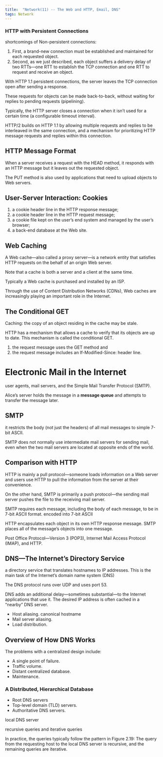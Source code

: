 ```yaml
---
title:  "Network(11) -- The Web and HTTP, Email, DNS"
tags: Network
---
```


### HTTP with Persistent Connections

shortcomings of Non-persistent connections:

1. First, a brand-new connection must be established and maintained for each requested object.
2. Second, as we just described, each object suffers a delivery delay of two RTTs—one RTT to establish the TCP connection and one RTT to request and receive an object.

With HTTP 1.1 persistent connections, the server leaves the TCP connection open after sending a response.

These requests for objects can be made back-to-back, without waiting for replies to pending requests (pipelining).

Typically, the HTTP server closes a connection when it isn’t used for a certain time (a configurable timeout interval).

HTTP/2 builds on HTTP 1.1 by allowing multiple requests and replies to be interleaved in the same connection, and a mechanism for prioritizing HTTP message requests and replies within this connection.

## HTTP Message Format

When a server receives a request with the HEAD method, it responds with an HTTP message but it leaves out the requested object.

The PUT method is also used by applications that need to upload objects to Web servers.

## User-Server Interaction: Cookies

1. a cookie header line in the HTTP response message;
2. a cookie header line in the HTTP request message;
3. a cookie file kept on the user’s end system and managed by the user’s browser;
4. a back-end database at the Web site.

## Web Caching

A Web cache—also called a proxy server—is a network entity that satisfies HTTP requests on the behalf of an origin Web server.

Note that a cache is both a server and a client at the same time.

Typically a Web cache is purchased and installed by an ISP.

Through the use of Content Distribution Networks (CDNs), Web caches are increasingly playing an important role in the Internet.

## The Conditional GET

Caching: the copy of an object residing in the cache may be stale.

HTTP has a mechanism that allows a cache to verify that its objects are up to date. This mechanism is called the conditional GET.

1. the request message uses the GET method and
2. the request message includes an If-Modified-Since: header line.

# Electronic Mail in the Internet

user agents, mail servers, and the Simple Mail Transfer Protocol (SMTP).

Alice’s server holds the message in a **message queue** and attempts to transfer the message later.

## SMTP

it restricts the body (not just the headers) of all mail messages to simple 7-bit ASCII.

SMTP does not normally use intermediate mail servers for sending mail, even when the two mail servers are located at opposite ends of the world.

## Comparison with HTTP

HTTP is mainly a pull protocol—someone loads information on a Web server and users use HTTP to pull the information from the server at their convenience.

On the other hand, SMTP is primarily a push protocol—the sending mail server pushes the file to the receiving mail server.

SMTP requires each message, including the body of each message, to be in 7-bit ASCII format. encoded into 7-bit ASCII

HTTP encapsulates each object in its own HTTP response message. SMTP places all of the message’s objects into one message.

Post Office Protocol—Version 3 (POP3), Internet Mail Access Protocol (IMAP), and HTTP.

## DNS—The Internet’s Directory Service

a directory service that translates hostnames to IP addresses. This is the main task of the Internet’s domain name system (DNS)

The DNS protocol runs over UDP and uses port 53.

DNS adds an additional delay—sometimes substantial—to the Internet applications that use it. The desired IP address is often cached in a “nearby” DNS server.

* Host aliasing. canonical hostname
* Mail server aliasing.
* Load distribution.

## Overview of How DNS Works

The problems with a centralized design include:

* A single point of failure.
* Traffic volume.
* Distant centralized database.
* Maintenance.

### A Distributed, Hierarchical Database

* Root DNS servers
* Top-level domain (TLD) servers.
* Authoritative DNS servers.

local DNS server

recursive queries and iterative queries

In practice, the queries typically follow the pattern in Figure 2.19: The query from the requesting host to the local DNS server is recursive, and the remaining queries are iterative.

